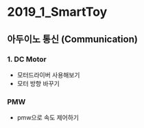 # 2019_1_SmartToy

## 아두이노 통신 (Communication)
### 1. DC Motor
* 모터드라이버 사용해보기
* 모터 방향 바꾸기
### PMW
* pmw으로 속도 제어하기
